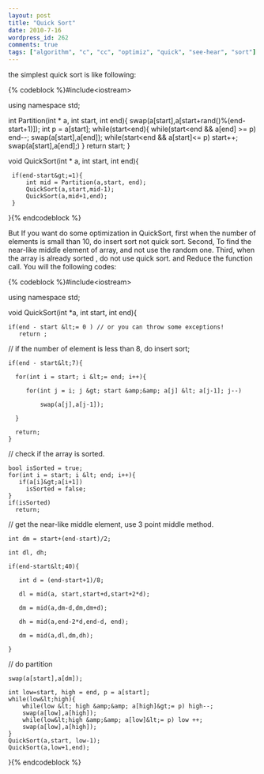 ```yaml
---
layout: post
title: "Quick Sort"
date: 2010-7-16
wordpress_id: 262
comments: true
tags: ["algorithm", "c", "cc", "optimiz", "quick", "see-hear", "sort"]
---
```

<meta name="_edit_last" content="1" />
<meta name="_su_rich_snippet_type" content="none" />
<meta name="_su_description" content="Optimize QuickSort" />
<meta name="_su_keywords" content="Optimize,Quick,Sort" />
<meta name="_su_title" content="Quick Sort" />
<meta name="views" content="851" />
the simplest quick sort is like following:


{% codeblock %}#include&lt;iostream&gt;

using namespace std;

int Partition(int * a, int start, int end){
    swap(a[start],a[start+rand()%(end-start+1)]);
    int p = a[start];
    while(start&lt;end){
        while(start&lt;end &amp;&amp; a[end] &gt;= p) end--;
        swap(a[start],a[end]);
        while(start&lt;end &amp;&amp; a[start]&lt;= p) start++;
        swap(a[start],a[end];)
    }
    return start;
}

void QuickSort(int * a, int start, int end){

     if(end-start&gt;=1){
         int mid = Partition(a,start, end);
         QuickSort(a,start,mid-1);
         QuickSort(a,mid+1,end);
     }
}{% endcodeblock %}


But If you want do some optimization in QuickSort, first when the number of elements is small than 10, do insert sort not quick sort. Second, To find the near-like middle element of array, and not use the random one. Third, when the array is already sorted , do not use quick sort. and Reduce the function call. You will the following codes:


{% codeblock %}#include&lt;iostream&gt;

using namespace std;

void QuickSort(int *a, int start, int end){

    if(end - start &lt;= 0 ) // or you can throw some exceptions!
       return ;

// if the number of element is less than 8, do insert sort;

    if(end - start&lt;7){

      for(int i = start; i &lt;= end; i++){

         for(int j = i; j &gt; start &amp;&amp; a[j] &lt; a[j-1]; j--)

             swap(a[j],a[j-1]);

      }

      return;
    }

// check if the array is sorted.

    bool isSorted = true;
    for(int i = start; i &lt; end; i++){
       if(a[i]&gt;a[i+1])
         isSorted = false;
    }
    if(isSorted)
      return;

// get the near-like middle element, use 3 point middle method.

    int dm = start+(end-start)/2;

    int dl, dh;

    if(end-start&lt;40){

       int d = (end-start+1)/8;

       dl = mid(a, start,start+d,start+2*d);

       dm = mid(a,dm-d,dm,dm+d);

       dh = mid(a,end-2*d,end-d, end);

       dm = mid(a,dl,dm,dh);

    }

// do partition

    swap(a[start],a[dm]);

    int low=start, high = end, p = a[start];
    while(low&lt;high){
        while(low &lt; high &amp;&amp; a[high]&gt;= p) high--;
        swap(a[low],a[high]);
        while(low&lt;high &amp;&amp; a[low]&lt;= p) low ++;
        swap(a[low],a[high]);
    }
    QuickSort(a,start, low-1);
    QuickSort(a,low+1,end);
}{% endcodeblock %}
 
